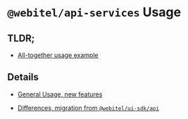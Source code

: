 # `@webitel/api-services` Usage

## TLDR;

* [All-together usage example](tldr-usage/index.md)

## Details

* [General Usage, new features](general/index.md)

* [Differences, migration from `@webitel/ui-sdk/api`](migration/index.md)

